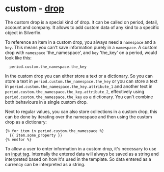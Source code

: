 # custom - [drop](https://github.com/GetSilverfin/sf-templates/blob/master/README.md#drops)

The custom drop is a special kind of drop. It can be called on period, detail, account and company. It allows to add custom data of any kind to a specific object in Silverfin.

To reference an item in a custom drop, you always need a `namespace` and a `key`. This means you can't save information purely in a `namespace`. A custom drop with `namespace` 'the_namespace', and `key` 'the_key' on a period, would look like this:

```
  period.custom.the_namespace.the_key
```

In the custom drop you can either store a text or a dictionary. So you can store a text in `period.custom.the_namespace.the_key` or you can store a text in `period.custom.the_namespace.the_key.attribute_1` and another text in `period.custom.the_namespace.the_key.attribute_2`, effectively using `period.custom.the_namespace.the_key` as a dictionary. You can't combine both behaviours in a single custom drop.

Next to regular values, you can also store collections in a custom drop, this can be done by iterating over the namespace and then using the custom drop as a dictionary:

```liquid
{% for item in period.custom.the_namespace %}
  {{ item.some_property }}
{% endfor %}
```

To allow a user to enter information in a custom drop, it's necessary to use an [input tag](https://github.com/GetSilverfin/sf-templates/blob/master/tags/input.md). Internally the entered data will always be saved as a string and interpreted based on how it's used in the template. So data entered as a currency can be interpreted as a string.
